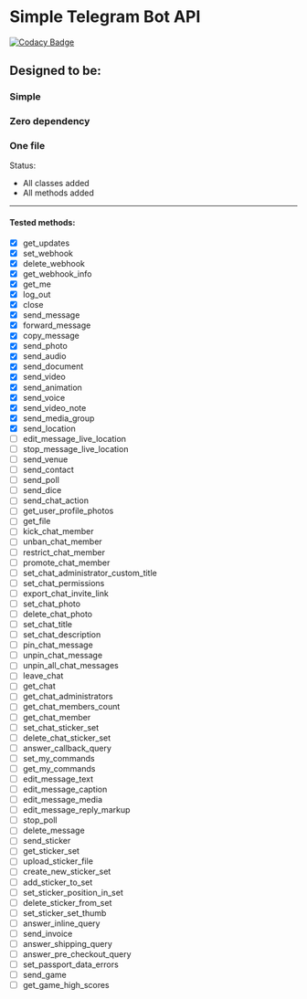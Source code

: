 # Simple Telegram Bot API

[![Codacy Badge](https://api.codacy.com/project/badge/Grade/6d8bcaad92474d448d74fd8c7a8a39a4)](https://app.codacy.com/gh/Angel777d/py-telegram-bot-api?utm_source=github.com&utm_medium=referral&utm_content=Angel777d/py-telegram-bot-api&utm_campaign=Badge_Grade)

## Designed to be:
### Simple
### Zero dependency
### One file


Status:
* All classes added
* All methods added

---------------------
#### Tested methods:
- [x] get_updates
- [x] set_webhook
- [x] delete_webhook
- [x] get_webhook_info
- [x] get_me
- [x] log_out
- [x] close
- [x] send_message
- [x] forward_message
- [x] copy_message
- [x] send_photo
- [x] send_audio
- [X] send_document
- [X] send_video
- [X] send_animation
- [X] send_voice
- [X] send_video_note
- [x] send_media_group
- [X] send_location
- [ ] edit_message_live_location
- [ ] stop_message_live_location
- [ ] send_venue
- [ ] send_contact
- [ ] send_poll
- [ ] send_dice
- [ ] send_chat_action
- [ ] get_user_profile_photos
- [ ] get_file
- [ ] kick_chat_member
- [ ] unban_chat_member
- [ ] restrict_chat_member
- [ ] promote_chat_member
- [ ] set_chat_administrator_custom_title
- [ ] set_chat_permissions
- [ ] export_chat_invite_link
- [ ] set_chat_photo
- [ ] delete_chat_photo
- [ ] set_chat_title
- [ ] set_chat_description
- [ ] pin_chat_message
- [ ] unpin_chat_message
- [ ] unpin_all_chat_messages
- [ ] leave_chat
- [ ] get_chat
- [ ] get_chat_administrators
- [ ] get_chat_members_count
- [ ] get_chat_member
- [ ] set_chat_sticker_set
- [ ] delete_chat_sticker_set
- [ ] answer_callback_query
- [ ] set_my_commands
- [ ] get_my_commands
- [ ] edit_message_text
- [ ] edit_message_caption
- [ ] edit_message_media
- [ ] edit_message_reply_markup
- [ ] stop_poll
- [ ] delete_message
- [ ] send_sticker
- [ ] get_sticker_set
- [ ] upload_sticker_file
- [ ] create_new_sticker_set
- [ ] add_sticker_to_set
- [ ] set_sticker_position_in_set
- [ ] delete_sticker_from_set
- [ ] set_sticker_set_thumb
- [ ] answer_inline_query
- [ ] send_invoice
- [ ] answer_shipping_query
- [ ] answer_pre_checkout_query
- [ ] set_passport_data_errors
- [ ] send_game
- [ ] get_game_high_scores